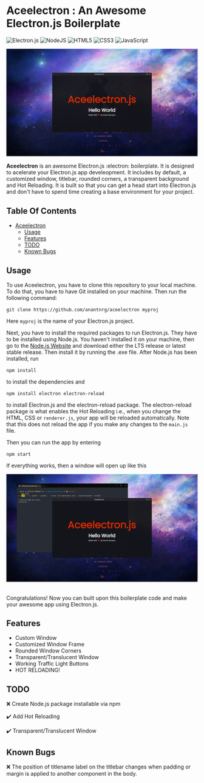 # Aceelectron : An Awesome Electron.js Boilerplate
![Electron.js](https://img.shields.io/badge/Electron-191970?style=for-the-badge&logo=Electron&logoColor=white) ![NodeJS](https://img.shields.io/badge/node.js-6DA55F?style=for-the-badge&logo=node.js&logoColor=white) ![HTML5](https://img.shields.io/badge/html5-%23E34F26.svg?style=for-the-badge&logo=html5&logoColor=white) ![CSS3](https://img.shields.io/badge/css3-%231572B6.svg?style=for-the-badge&logo=css3&logoColor=white) ![JavaScript](https://img.shields.io/badge/javascript-%23323330.svg?style=for-the-badge&logo=javascript&logoColor=%23F7DF1E)

![ ](https://github.com/anantnrg/Aceelectron/blob/main/readme/aceelectron_desktop.png?raw=true)

**Aceelectron** is an awesome Electron.js :electron: boilerplate. It is designed to acelerate your Electron.js app develeopment. It includes by default, a customized window, titlebar, rounded corners, a transparent background and Hot Reloading. It is built so that you can get a head start into Electron.js and don't have to spend time creating a base environment for your project.

<!-- TOC -->
## Table Of Contents
- [Aceelectron](#Aceelectron-:-An-Awesome-Electron.js-Boilerplate)
   - [Usage](#Usage)
   - [Features](#Features)
   - [TODO](#TODO)
   - [Known Bugs](#Known-Bugs)
   

<!-- /TOC -->

## Usage
To use Aceelectron, you have to clone this repository to your local machine. To do that, you have to have Git installed on your machine. Then run the following command: </br>
```
git clone https://github.com/anantnrg/aceelectron myproj
```
Here ```myproj``` is the name of your Electron.js project.

Next, you have to install the required packages to run Electron.js. They have to be installed using Node.js. You haven't installed it on your machine, then go to the [Node.js Website](https://nodejs.org) and download either the LTS release or latest stable release. Then install it by running the .exe file. After Node.js has been installed, run
</br>
```
npm install
```
to install the dependencies and 
</br>
```
npm install electron electron-reload
```
to install Electron.js and the electron-reload package. The electron-reload package is what enables the Hot Reloading i.e., when you change the HTML, CSS or ```renderer.js```, your app will be reloaded automatically. Note that this does not reload the app if you make any changes to the ```main.js``` file.

Then you can run the app by entering
</br>
```
npm start
```
If everything works, then a window will open up like this 
</br>

![ ](https://github.com/anantnrg/Aceelectron/blob/main/readme/aceelectron_dev_final.png?raw=true)

</br> Congratulations! Now you can built upon this boilerplate code and make your awesome app using Electron.js.

## Features

* Custom Window
* Customized Window Frame
* Rounded Window Corners
* Transparent/Translucent Window
* Working Traffic Light Buttons
* HOT RELOADING!


## TODO
:x:  Create Node.js package installable via npm
</br>

:heavy_check_mark:  Add Hot Reloading
</br>

:heavy_check_mark:  Transparent/Translucent Window


## Known Bugs
:x: The position of titlename label on the titlebar changes when padding or margin is applied to another component in the body.
